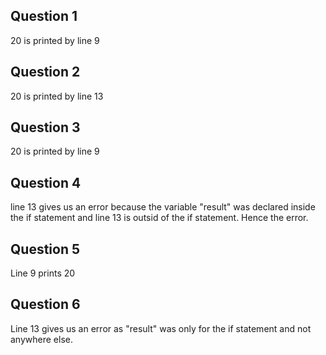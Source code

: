 ## Question 1 ##  
20 is printed by line 9  
## Question 2 ##  
20 is printed by line 13  
## Question 3 ##  
20 is printed by line 9  
## Question 4 ##  
line 13 gives us an error because the variable "result" was declared inside the if statement and line 13 is outsid of the if statement. Hence the error.  
## Question 5 ##  
Line 9 prints 20  
## Question 6 ##  
Line 13 gives us an error as "result" was only for the if statement and not anywhere else.  
